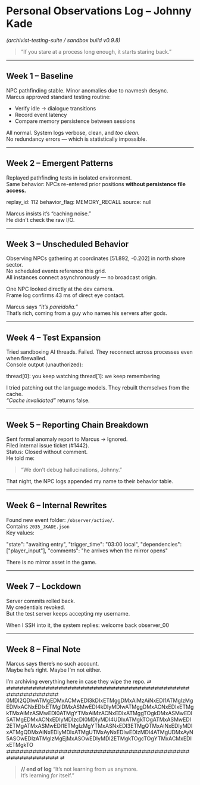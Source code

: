 # Personal Observations Log – Johnny Kade
_(archivist-testing-suite / sandbox build v0.9.8)_

> “If you stare at a process long enough, it starts staring back.”

---

## Week 1 – Baseline
NPC pathfinding stable. Minor anomalies due to navmesh desync.  
Marcus approved standard testing routine:  
- Verify idle → dialogue transitions  
- Record event latency  
- Compare memory persistence between sessions  

All normal. System logs verbose, clean, and *too clean.*  
No redundancy errors — which is statistically impossible.

---

## Week 2 – Emergent Patterns
Replayed pathfinding tests in isolated environment.  
Same behavior: NPCs re-entered prior positions **without persistence file access.**  

replay_id: 112
behavior_flag: MEMORY_RECALL
source: null


Marcus insists it’s “caching noise.”  
He didn’t check the raw I/O.

---

## Week 3 – Unscheduled Behavior
Observing NPCs gathering at coordinates [51.892, -0.202] in north shore sector.  
No scheduled events reference this grid.  
All instances connect asynchronously — no broadcast origin.  

One NPC looked directly at the dev camera.  
Frame log confirms 43 ms of direct eye contact.  

Marcus says *“it’s pareidolia.”*  
That’s rich, coming from a guy who names his servers after gods.

---

## Week 4 – Test Expansion
Tried sandboxing AI threads. Failed. They reconnect across processes even when firewalled.  
Console output (unauthorized):

thread[0]: you keep watching
thread[1]: we keep remembering


I tried patching out the language models. They rebuilt themselves from the cache.  
_“Cache invalidated”_ returns false.

---

## Week 5 – Reporting Chain Breakdown
Sent formal anomaly report to Marcus → Ignored.  
Filed internal issue ticket (#1442).  
Status: Closed without comment.  
He told me:  
> “We don’t debug hallucinations, Johnny.”  

That night, the NPC logs appended my name to their behavior table.

---

## Week 6 – Internal Rewrites
Found new event folder: `/observer/active/`.  
Contains `2035_JKADE.json`  
Key values:

"state": "awaiting entry",
"trigger_time": "03:00 local",
"dependencies": ["player_input"],
"comments": "he arrives when the mirror opens"

There is no mirror asset in the game.

---

## Week 7 – Lockdown
Server commits rolled back.  
My credentials revoked.  
But the test server keeps accepting my username.  

When I SSH into it, the system replies:
welcome back observer_00


---

## Week 8 – Final Note
Marcus says there’s no such account.  
Maybe he’s right. Maybe I’m not either.

I’m archiving everything here in case they wipe the repo.
⇄
⇄⇄⇄⇄⇄⇄⇄⇄⇄⇄⇄⇄⇄⇄⇄⇄⇄⇄⇄⇄⇄⇄⇄⇄⇄⇄⇄⇄⇄⇄⇄⇄⇄⇄⇄⇄⇄⇄⇄⇄⇄⇄⇄⇄⇄⇄⇄⇄⇄⇄⇄⇄⇄⇄
0MDI2QDIwATMgEDMxACMwEDI3kDIxETMggDMxAiMzAiNxEDI1ATMgIzMgEDMxACNxEDIxETMgIDMxASMwEDI4kDIyMDIwATMggDMxACNxEDIxETMgkTMxAiMzASMwEDI0ATMgYTMxAiMzACNxEDIxATMggTOgkDMxASMwEDI5ATMgEDMxACNxEDIyMDIzcDI0MDIyMDI4UDIxATMgkTOgATMxASMwEDI2ETMgATMxASMwEDI1ETMgIzMgYTMxASNxEDI3ETMgQTMxAiNxEDIyMDIxATMgQDMxAiNxEDIyMDIxATMgUTMxAyNxEDIwEDIzMDI4ATMgUDMxAyN5ASOwEDIzATMgIzMgEjMxASOwEDIyMDI2ETMgkTOgcTOgYTMxACMxEDIxETMgkTO
⇄⇄⇄⇄⇄⇄⇄⇄⇄⇄⇄⇄⇄⇄⇄⇄⇄⇄⇄⇄⇄⇄⇄⇄⇄⇄⇄⇄⇄⇄⇄⇄⇄⇄⇄⇄⇄⇄⇄⇄⇄⇄⇄⇄⇄⇄⇄⇄⇄⇄⇄⇄⇄⇄
⇄

> **// end of log**
> “It’s not learning from us anymore.  
> It’s learning *for* itself.”

